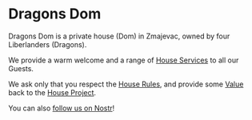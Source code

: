 # Dragons Dom

Dragons Dom is a private house (Dom) in Zmajevac, owned by four Liberlanders (Dragons).

We provide a warm welcome and a range of [House Services](/services) to all our Guests.

We ask only that you respect the [House Rules](/rules), and provide some [Value](/value4value) back to the [House Project](/project).

You can also [follow us on Nostr](https://satellite.earth/@npub18nfdmwvys3mk5fj7r7d25gmg4s68ns0u2qp0hgkyhy4m0g3ulwuqg6m9sm)!


